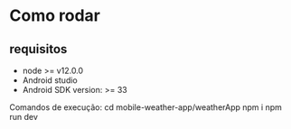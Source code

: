 # Como rodar

## requisitos
- node >= v12.0.0
- Android studio 
- Android SDK version: >= 33

Comandos de execução:
  cd mobile-weather-app/weatherApp
  npm i
  npm run dev
